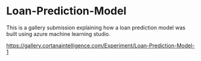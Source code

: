 # Loan-Prediction-Model
This is a gallery submission explaining how a loan prediction model was built using azure machine learning studio.

https://gallery.cortanaintelligence.com/Experiment/Loan-Prediction-Model-1
